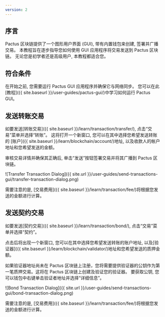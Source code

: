 ```yaml
---
version: 2
---
```


## 序言

Pactus 区块链提供了一个图形用户界面 (GUI), 带有内置钱包来创建, 签署并广播交易。
本教程旨在逐步指导您如何使用 GUI 应用程序将交易发送到 Pactus 区块链。
无论您是初学者还是高级用户, 本教程都适合您。

## 符合条件

在开始之前, 您需要运行 Pactus GUI 应用程序并确保它与网络同步。
您可以在此[教程]({{ site.baseurl }}/user-guides/pactus-gui/)中学习如何运行 Pactus GUI。

## 发送转账交易

如要发送[转账交易]({{ site.baseurl }}/learn/transaction/transfer/), 点击“交易”菜单并选择“转账”。
这将打开一个新窗口, 您可以在其中选择您希望发送转账的
[账户]({{ site.baseurl }}/learn/blockchain/account/)地址, 以及收款人的帐户地址和您希望发送的金额。

审核交易详情并确保其正确后, 单击“发送”按钮签署交易并将其广播到 Pactus 区块链。

![Transfer Transaction Dialog]({{ site.url }}/user-guides/send-transactions-gui/transfer-transaction-dialog.png)

需要注意的是, [交易费用]({{ site.baseurl }}/learn/transaction/fee/)将根据您发送的金额进行计算。

## 发送契约交易

如要发送[契约交易]({{ site.baseurl }}/learn/transaction/bond/), 点击“交易”菜单并选择“契约”。

点击后将出现一个新窗口, 您可以在其中选择您希望发送转账的账户地址, 以及[验证器]({{ site.baseurl }}/learn/blockchain/validator/)地址和您希望发送的质押金额。

如果验证器地址尚未在 Pactus 区块链上注册，您将需要提供验证器的公钥作为第一笔质押交易。这将在 Pactus 区块链上创建及验证您的验证器。
要获取公钥, 您可以钱包中右键单击验证者地址并选择“详细信息”。

![Bond Transaction Dialog]({{ site.url }}/user-guides/send-transactions-gui/bond-transaction-dialog.png)

需要注意的是, [交易费用]({{ site.baseurl }}/learn/transaction/fee/)将根据您发送的金额进行计算。
